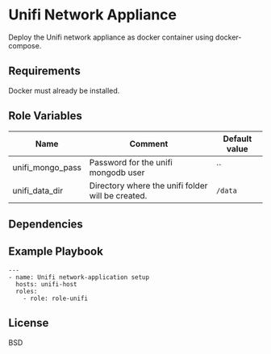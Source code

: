 Unifi Network Appliance
=========

Deploy the Unifi network appliance as docker container using docker-compose.

Requirements
------------

Docker must already be installed.

Role Variables
--------------

| Name                         | Comment                                                   | Default value  |
|------------------------------|-----------------------------------------------------------|----------------|
| unifi_mongo_pass        | Password for the unifi mongodb user                         | ``      |
| unifi_data_dir | Directory where the unifi folder will be created. | `/data` |

Dependencies
------------



Example Playbook
----------------

  ```
  ---
  - name: Unifi network-application setup
    hosts: unifi-host
    roles:
      - role: role-unifi
  ```


License
-------

BSD
